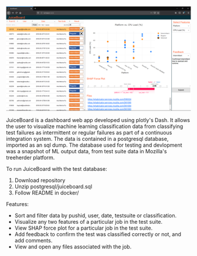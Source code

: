 ![screen_shot](img/juiceboard.png "JuiceBoard dashboard")

JuiceBoard is a dashboard web app developed using plotly's Dash. It allows the user to visualize machine learning classification data from classifying test failures as intermittent or regular failures as part of a continuous integration system. The data is contained in a postgresql database, imported as an sql dump. The database used for testing and devlopment was a snapshot of ML output data, from test suite data in Mozilla's treeherder platform.

To run JuiceBoard with the test database:

1.  Download repository
2.  Unzip postgresql/juiceboard.sql
3.  Follow README in docker/

Features:
*  Sort and filter data by pushid, user, date, testsuite or classification.
*  Visualize any two features of a particular job in the test suite.
*  View SHAP force plot for a particular job in the test suite.
*  Add feedback to confirm the test was classified correctly or not, and add comments.
*  View and open any files associated with the job.